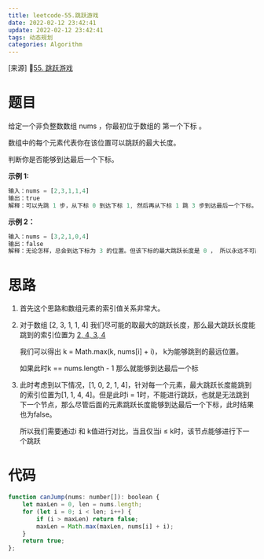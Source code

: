 ```yaml
---
title: leetcode-55.跳跃游戏
date: 2022-02-12 23:42:41
update: 2022-02-12 23:42:41
tags: 动态规划
categories: Algorithm
---
```

[来源] 🔗[55. 跳跃游戏](https://leetcode-cn.com/problems/jump-game/)

# 题目

给定一个非负整数数组 nums ，你最初位于数组的 第一个下标 。

数组中的每个元素代表你在该位置可以跳跃的最大长度。

判断你是否能够到达最后一个下标。

**示例 1:**

```JavaScript
输入：nums = [2,3,1,1,4]
输出：true
解释：可以先跳 1 步，从下标 0 到达下标 1, 然后再从下标 1 跳 3 步到达最后一个下标。
```

**示例 2：**

```JavaScript
输入：nums = [3,2,1,0,4]
输出：false
解释：无论怎样，总会到达下标为 3 的位置。但该下标的最大跳跃长度是 0 ， 所以永远不可能到达最后一个下标。

```

# 思路

1. 首先这个思路和数组元素的索引值关系非常大。
2. 对于数组 [2, 3, 1, 1, 4] 我们尽可能的取最大的跳跃长度，那么最大跳跃长度能跳到的索引位置为 [2, 4, 3, 4](不包含数组最后一个元素)

    我们可以得出 k = Math.max(k, nums[i] + i)， k为能够跳到的最远位置。 

    如果此时k == nums.length - 1 那么就能够到达最后一个标
1. 此时考虑到以下情况，[1, 0, 2, 1, 4]，针对每一个元素，最大跳跃长度能跳到的索引位置为[1, 1, 4, 4]。但是此时i = 1时，不能进行跳跃，也就是无法跳到下一个节点，那么尽管后面的元素跳跃长度能够到达最后一个下标，此时结果也为false。

    所以我们需要通过i 和 k值进行对比，当且仅当i ≤ k时，该节点能够进行下一个跳跃

# 代码

```JavaScript
function canJump(nums: number[]): boolean {
    let maxLen = 0, len = nums.length;
    for (let i = 0; i < len; i++) {
        if (i > maxLen) return false;
        maxLen = Math.max(maxLen, nums[i] + i);
    }
    return true;
};
```